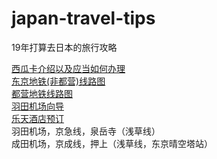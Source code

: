 # japan-travel-tips
19年打算去日本的旅行攻略

[西瓜卡介绍以及应当如何办理](http://wenda.16fan.com/question/142930.html)  
[东京地铁(非都营)线路图](https://www.tokyometro.jp/lang_cn/station/index.html)  
[都营地铁线路图](https://www.kotsu.metro.tokyo.jp/eng/services/pdf/main_route_map_ch_s.pdf)  
[羽田机场向导](https://www.haneda-tokyo-access.com/cn/airport/)  
[乐天酒店预订](https://travel.rakuten.co.jp/)  
羽田机场，京急线，泉岳寺（浅草线）  
成田机场，京成线，押上（浅草线，东京晴空塔站）  

